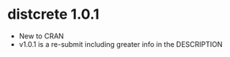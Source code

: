 # distcrete 1.0.1
* New to CRAN
* v1.0.1 is a re-submit including greater info in the DESCRIPTION



